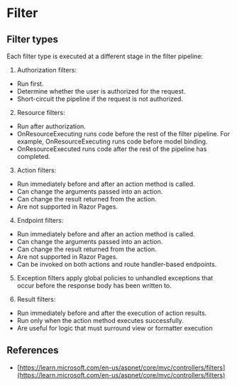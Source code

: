 # Filter

## Filter types

Each filter type is executed at a different stage in the filter pipeline:

1. Authorization filters:

- Run first.
- Determine whether the user is authorized for the request.
- Short-circuit the pipeline if the request is not authorized.

2. Resource filters:

- Run after authorization.
- OnResourceExecuting runs code before the rest of the filter pipeline. For example, OnResourceExecuting runs code before model binding.
- OnResourceExecuted runs code after the rest of the pipeline has completed.

3. Action filters:

- Run immediately before and after an action method is called.
- Can change the arguments passed into an action.
- Can change the result returned from the action.
- Are not supported in Razor Pages.

4. Endpoint filters:

- Run immediately before and after an action method is called.
- Can change the arguments passed into an action.
- Can change the result returned from the action.
- Are not supported in Razor Pages.
- Can be invoked on both actions and route handler-based endpoints.

5. Exception filters apply global policies to unhandled exceptions that occur before the response body has been written to.

6. Result filters:

- Run immediately before and after the execution of action results.
- Run only when the action method executes successfully.
- Are useful for logic that must surround view or formatter execution

## References

- [https://learn.microsoft.com/en-us/aspnet/core/mvc/controllers/filters](https://learn.microsoft.com/en-us/aspnet/core/mvc/controllers/filters)